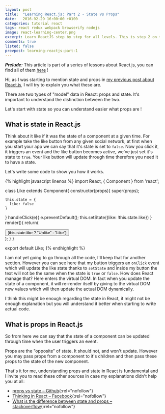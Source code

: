 ```yaml
---
layout: post
title:  "Learning React.js: Part 2 - State vs Props"
date:   2016-02-29 16:00:00 +0100
categories: tutorial react
tags: react redux webpack browserify nodejs
image: react-learning-center.png
excerpt: Learn ReactJS step by step for all levels. This is step 2 on this course where I will explain you the difference between state and props in React.
comments: true
listed: false
prevpost: learning-reactjs-part-1
---
```

_**Prelude:**_ This article is part of a series of lessons about React.js, you can find all of them [here]({{site.baseurl}}/learning-reactjs/) !

Hi, as I was starting to mention state and props in [my previous post about React.js]({{site.baseurl}}/learning-reactjs-part-1/), I will try to explain you what these are.

There are two types of "model" data in React: props and state. It's important to understand the distinction between the two.

Let's start with state so you can understand easier what props are !

## What is state in React.js

Think about it like if it was the state of a component at a given time. For example take the like button from any given social network, at first when you start your app we can say that it's state is set to `false`. Now you click it, it triggers an event and the like button becomes active, we've just set it's state to `true`. Your like button will update through time therefore you need it to have a state.

Let's write some code to show you how it works.

{% highlight javascript linenos %}
import React, { Component } from 'react';

class Like extends Component{
  constructor(props){
    super(props);

    this.state = {
      like: false
    }
  }
  handleClick(e){
    e.preventDefault();
    this.setState({like: !this.state.like})
  }
  render(){
    return(
      <div>
        <button onClick={this.handleClick}>
          {this.state.like ? "Unlike" : "Like"}
        </button>
      </div>
    );
  }
}

export default Like;
{% endhighlight %}

I am not yet going to go through all the code, I'll keep that for another section. However you can see here that my button triggers an `onClick` event which will update the like state thanks to `setState` and inside my button the text will not be the same when the state is `true` or `false`. How does React manage that? Here enters the virtual DOM. In fact when you update the state of a component, it will re-render itself by giving to the virtual DOM new values which will then update the actual DOM dynamically.

I think this might be enough regarding the state in React, it might not be enough explanation but you will understand it better when starting to write actual code.

## What is props in React.js

So from here we can say that the state of a component can be updated through time when the user triggers an event.

Props are the "opposite" of state. It should not, and won't update. However you may pass props from a component to it's children and then pass these props to the state of the new component.

That's it for me, understanding props and state in React is fundamental and I invite you to read these other sources in case my explanations didn't help you at all:


* [props vs state – Github](https://github.com/uberVU/react-guide/blob/master/props-vs-state.md){:rel="nofollow"}
* [Thinking in React – Facebook](https://facebook.github.io/react/docs/thinking-in-react.html){:rel="nofollow"}
* [What is the difference between state and props – stackoverflow](http://stackoverflow.com/questions/27991366/what-is-the-difference-between-state-and-props-in-react){:rel="nofollow"}
